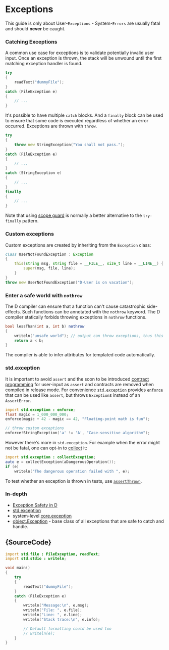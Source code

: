 # Exceptions

This guide is only about User-`Exceptions` - System-`Errors` are usually fatal
and should __never__ be caught.

### Catching Exceptions

A common use case for exceptions is to validate potentially invalid user input.
Once an exception is thrown, the stack will be unwound until the first matching exception
handler is found.

```d
try
{
    readText("dummyFile");
}
catch (FileException e)
{
    // ...
}
```

It's possible to have multiple `catch` blocks. And a `finally` block can be used to ensure that some code is executed
regardless of whether an error occurred. Exceptions are thrown with `throw`.

```d
try
{
    throw new StringException("You shall not pass.");
}
catch (FileException e)
{
    // ...
}
catch (StringException e)
{
    // ...
}
finally
{
    // ...
}
```

Note that using [scope guard](gems/scope-guards) is normally a better alternative to the `try-finally`
pattern.

### Custom exceptions

Custom exceptions are created by inheriting from the `Exception` class:

```d
class UserNotFoundException : Exception
{
    this(string msg, string file = __FILE__, size_t line = __LINE__) {
        super(msg, file, line);
    }
}
throw new UserNotFoundException("D-User is on vacation");
```

### Enter a safe world with `nothrow`

The D compiler can ensure that a function can't cause catastrophic side-effects.
Such functions can be annotated with the `nothrow` keyword. The D compiler
statically forbids throwing exceptions in `nothrow` functions.

```d
bool lessThan(int a, int b) nothrow
{
    writeln("unsafe world"); // output can throw exceptions, thus this is forbidden
    return a < b;
}
```

The compiler is able to infer attributes for templated code
automatically.

### std.exception

It is important to avoid `assert` and the soon to be introduced
[contract programming](gems/contract-programming)
for user-input as `assert` and contracts
are removed when compiled in release mode. For convenience
[`std.exception`](https://dlang.org/phobos/std_exception.html) provides
[`enforce`](https://dlang.org/phobos/std_exception.html#enforce)
that can be used like `assert`, but throws `Exception`s
instead of an `AssertError`.

```d
import std.exception : enforce;
float magic = 1_000_000_000;
enforce(magic + 42 - magic == 42, "Floating-point math is fun");

// throw custom exceptions
enforce!StringException('a' != 'A', "Case-sensitive algorithm");
```

However there's more in `std.exception`. For example when the error might not be
fatal, one can opt-in to
[collect](https://dlang.org/phobos/std_exception.html#collectException) it:

```d
import std.exception : collectException;
auto e = collectException(aDangerousOperation());
if (e)
    writeln("The dangerous operation failed with ", e);
```

To test whether an exception is thrown in tests, use [`assertThrown`](https://dlang.org/phobos/std_exception.html#assertThrown).

### In-depth

- [Exception Safety in D](https://dlang.org/exception-safe.html)
- [std.exception](https://dlang.org/phobos/std_exception.html)
- system-level [core.exception](https://dlang.org/phobos/core_exception.html)
- [object.Exception](https://dlang.org/library/object/exception.html) - base class of all exceptions that are safe to catch and handle.

## {SourceCode}

```d
import std.file : FileException, readText;
import std.stdio : writeln;

void main()
{
    try
    {
        readText("dummyFile");
    }
    catch (FileException e)
    {
        writeln("Message:\n", e.msg);
        writeln("File: ", e.file);
        writeln("Line: ", e.line);
        writeln("Stack trace:\n", e.info);

        // Default formatting could be used too
        // writeln(e);
    }
}
```
